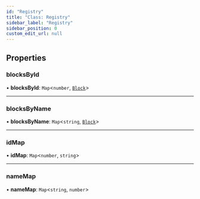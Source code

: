 ```yaml
---
id: "Registry"
title: "Class: Registry"
sidebar_label: "Registry"
sidebar_position: 0
custom_edit_url: null
---
```


## Properties

### blocksById

• **blocksById**: `Map`<`number`, [`Block`](../modules.md#block-2)\>

___

### blocksByName

• **blocksByName**: `Map`<`string`, [`Block`](../modules.md#block-2)\>

___

### idMap

• **idMap**: `Map`<`number`, `string`\>

___

### nameMap

• **nameMap**: `Map`<`string`, `number`\>
